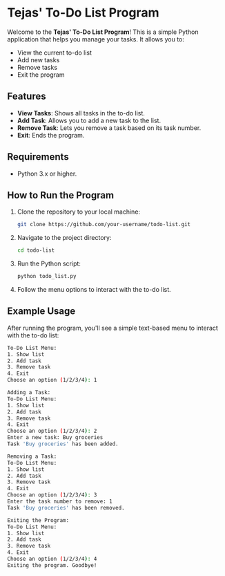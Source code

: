 # Tejas' To-Do List Program

Welcome to the **Tejas' To-Do List Program**! This is a simple Python application that helps you manage your tasks. It allows you to:

- View the current to-do list
- Add new tasks
- Remove tasks
- Exit the program

## Features

- **View Tasks**: Shows all tasks in the to-do list.
- **Add Task**: Allows you to add a new task to the list.
- **Remove Task**: Lets you remove a task based on its task number.
- **Exit**: Ends the program.

## Requirements

- Python 3.x or higher.

## How to Run the Program

1. Clone the repository to your local machine:
    ```bash
    git clone https://github.com/your-username/todo-list.git
    ```

2. Navigate to the project directory:
    ```bash
    cd todo-list
    ```

3. Run the Python script:
    ```bash
    python todo_list.py
    ```

4. Follow the menu options to interact with the to-do list.

## Example Usage

After running the program, you'll see a simple text-based menu to interact with the to-do list:

```bash
To-Do List Menu:
1. Show list
2. Add task
3. Remove task
4. Exit
Choose an option (1/2/3/4): 1

Adding a Task:
To-Do List Menu:
1. Show list
2. Add task
3. Remove task
4. Exit
Choose an option (1/2/3/4): 2
Enter a new task: Buy groceries
Task 'Buy groceries' has been added.

Removing a Task:
To-Do List Menu:
1. Show list
2. Add task
3. Remove task
4. Exit
Choose an option (1/2/3/4): 3
Enter the task number to remove: 1
Task 'Buy groceries' has been removed.

Exiting the Program:
To-Do List Menu:
1. Show list
2. Add task
3. Remove task
4. Exit
Choose an option (1/2/3/4): 4
Exiting the program. Goodbye!

